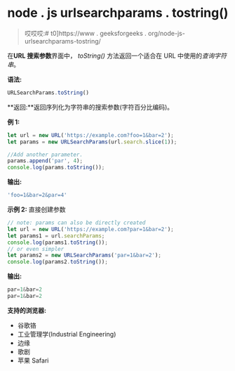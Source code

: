 # node . js urlsearchparams . tostring()

> 哎哎哎:# t0]https://www . geeksforgeeks . org/node-js-urlsearchparams-tostring/

在**URL 搜索参数**界面中， *toString()* 方法返回一个适合在 URL 中使用的*查询字符串*。

**语法:**

```js
URLSearchParams.toString()
```

**返回:**返回序列化为字符串的搜索参数(字符百分比编码)。

**例 1:**

```js
let url = new URL('https://example.com?foo=1&bar=2');
let params = new URLSearchParams(url.search.slice(1));

//Add another parameter.
params.append('par', 4);
console.log(params.toString());
```

**输出:**

```js
'foo=1&bar=2&par=4'
```

**示例 2:** 直接创建参数

```js
// note: params can also be directly created
let url = new URL('https://example.com?par=1&bar=2');
let params1 = url.searchParams;
console.log(params1.toString());
// or even simpler
let params2 = new URLSearchParams('par=1&bar=2');
console.log(params2.toString());
```

**输出:**

```js
par=1&bar=2
par=1&bar=2
```

**支持的浏览器:**

*   谷歌铬
*   工业管理学(Industrial Engineering)
*   边缘
*   歌剧
*   苹果 Safari